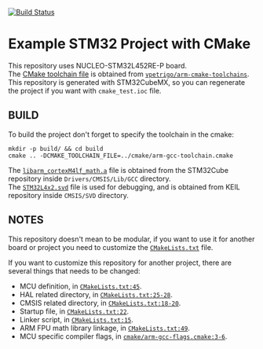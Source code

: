 [![Build Status](https://travis-ci.com/triwahyuu/stm32_cmake_example.svg?branch=master)](https://travis-ci.com/triwahyuu/stm32_cmake_example)

# Example STM32 Project with CMake
This repository uses NUCLEO-STM32L452RE-P board.  
The [CMake toolchain file](cmake/arm-gcc-toolchain.cmake) is obtained from [`vpetrigo/arm-cmake-toolchains`](https://github.com/vpetrigo/arm-cmake-toolchains).  
This repository is generated with STM32CubeMX, so you can regenerate the project if you want with `cmake_test.ioc` file.

## BUILD
To build the project don't forget to specify the toolchain in the cmake:
```
mkdir -p build/ && cd build
cmake .. -DCMAKE_TOOLCHAIN_FILE=../cmake/arm-gcc-toolchain.cmake
```

The [`libarm_cortexM4lf_math.a`](aux/libarm_cortexM4lf_math.a) file is obtained from the STM32Cube repository inside `Drivers/CMSIS/Lib/GCC` directory.  
The [`STM32L4x2.svd`](aux/STM32L4x2.svd) file is used for debugging, and is obtained from KEIL repository inside `CMSIS/SVD` directory.

## NOTES
This repository doesn't mean to be modular, if you want to use it for another board or project you need to customize the [`CMakeLists.txt`](CMakeLists.txt) file.  

If you want to customize this repository for another project, there are several things that needs to be changed:
- MCU definition, in [`CMakeLists.txt:45`](CMakeLists.txt#L45).
- HAL related directory, in [`CMakeLists.txt:25-28`](CMakeLists.txt#L25-L28).
- CMSIS related directory, in [`CMakeLists.txt:18-20`](CMakeLists.txt#L18-L20).
- Startup file, in [`CMakeLists.txt:22`](CMakeLists.txt#L22).
- Linker script, in [`CMakeLists.txt:15`](CMakeLists.txt#L15).
- ARM FPU math library linkage, in [`CMakeLists.txt:49`](CMakeLists.txt#L49).
- MCU specific compiler flags, in [`cmake/arm-gcc-flags.cmake:3-6`](cmake/arm-gcc-flags.cmake#L3-L6).